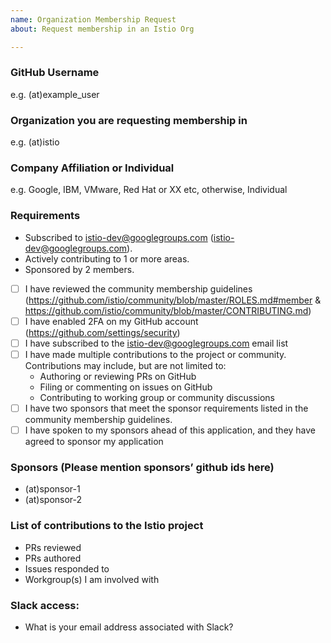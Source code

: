 ```yaml
---
name: Organization Membership Request
about: Request membership in an Istio Org

---
```


### GitHub Username
e.g. (at)example_user

### Organization you are requesting membership in
e.g. (at)istio

### Company Affiliation or Individual
e.g. Google, IBM, VMware, Red Hat or XX etc, otherwise, Individual

### Requirements
- Subscribed to istio-dev@googlegroups.com (istio-dev@googlegroups.com).
- Actively contributing to 1 or more areas.
- Sponsored by 2 members.

- [ ] I have reviewed the community membership guidelines (https://github.com/istio/community/blob/master/ROLES.md#member & https://github.com/istio/community/blob/master/CONTRIBUTING.md)
- [ ] I have enabled 2FA on my GitHub account (https://github.com/settings/security)
- [ ] I have subscribed to the istio-dev@googlegroups.com email list
- [ ] I have made multiple contributions to the project or community. Contributions may include, but are not limited to:
    - Authoring or reviewing PRs on GitHub
    - Filing or commenting on issues on GitHub
    - Contributing to working group or community discussions
- [ ] I have two sponsors that meet the sponsor requirements listed in the community membership guidelines.
- [ ] I have spoken to my sponsors ahead of this application, and they have agreed to sponsor my application

### Sponsors (Please mention sponsors’ github ids here)
- (at)sponsor-1
- (at)sponsor-2

### List of contributions to the Istio project
- PRs reviewed 
- PRs authored
- Issues responded to
- Workgroup(s) I am involved with

### Slack access:
- What is your email address associated with Slack?
